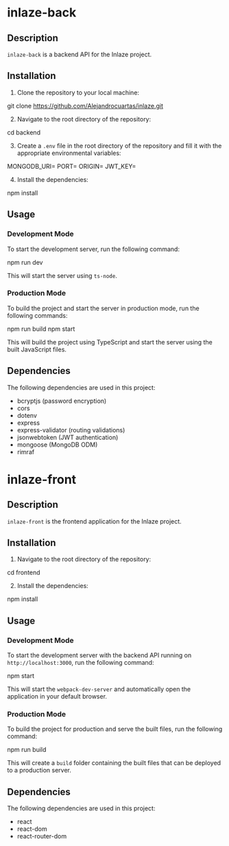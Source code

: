 # inlaze-back

## Description

`inlaze-back` is a backend API for the Inlaze project.

## Installation

1. Clone the repository to your local machine:

git clone https://github.com/Alejandrocuartas/inlaze.git

2. Navigate to the root directory of the repository:

cd backend

3. Create a `.env` file in the root directory of the repository and fill it with the appropriate environmental variables:

MONGODB_URI=<your MongoDB URI>
PORT=<the port number you want to use>
ORIGIN=<the origin URL for CORS>
JWT_KEY=<your JWT secret key>

4. Install the dependencies:

npm install

## Usage

### Development Mode
To start the development server, run the following command:

npm run dev

This will start the server using `ts-node`.

### Production Mode
To build the project and start the server in production mode, run the following commands:

npm run build
npm start

This will build the project using TypeScript and start the server using the built JavaScript files.

## Dependencies

The following dependencies are used in this project:

- bcryptjs (password encryption)
- cors
- dotenv
- express
- express-validator (routing validations)
- jsonwebtoken (JWT authentication)
- mongoose (MongoDB ODM)
- rimraf

# inlaze-front

## Description

`inlaze-front` is the frontend application for the Inlaze project.

## Installation

1. Navigate to the root directory of the repository:

cd frontend

2. Install the dependencies:

npm install


## Usage

### Development Mode
To start the development server with the backend API running on `http://localhost:3000`, run the following command:

npm start

This will start the `webpack-dev-server` and automatically open the application in your default browser.

### Production Mode
To build the project for production and serve the built files, run the following command:

npm run build

This will create a `build` folder containing the built files that can be deployed to a production server.

## Dependencies

The following dependencies are used in this project:

- react
- react-dom
- react-router-dom
